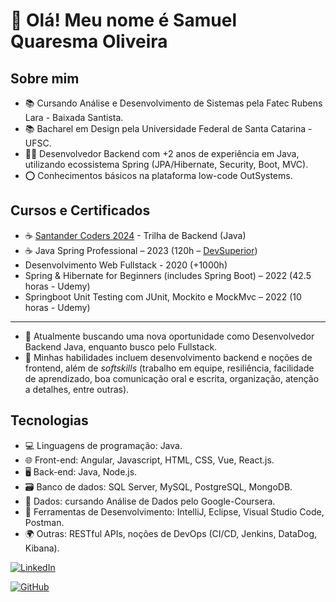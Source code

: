# 👋 Olá! Meu nome é Samuel Quaresma Oliveira

## Sobre mim

- 📚 Cursando Análise e Desenvolvimento de Sistemas pela Fatec Rubens Lara - Baixada Santista.
- 📚 Bacharel em Design pela Universidade Federal de Santa Catarina - UFSC.
- 👨‍💻 Desenvolvedor Backend com +2 anos de experiência em Java, utilizando ecossistema Spring (JPA/Hibernate, Security, Boot, MVC).
- ⭕ Conhecimentos básicos na plataforma low-code OutSystems.

## Cursos e Certificados

- ☕ [Santander Coders 2024](https://ada.tech/sou-aluno/programas/santander-coders-2024) - Trilha de Backend (Java)
- ☕ Java Spring Professional – 2023 (120h – [DevSuperior](https://devsuperior.com.br/))
- Desenvolvimento Web Fullstack - 2020 (+1000h)
- Spring & Hibernate for Beginners (includes Spring Boot) – 2022 (42.5 horas - Udemy)
- Springboot Unit Testing com JUnit, Mockito e MockMvc – 2022 (10 horas - Udemy)

***
- 💼 Atualmente buscando uma nova oportunidade como Desenvolvedor Backend Java, enquanto busco pelo Fullstack.
- 🔧 Minhas habilidades incluem desenvolvimento backend e noções de frontend, além de  _softskills_ (trabalho em equipe, resiliência, facilidade de aprendizado, boa comunicação oral e escrita, organização, atenção a detalhes, entre outras).

## Tecnologias

- 💻 Linguagens de programação: Java.
- 🌐 Front-end: Angular, Javascript, HTML, CSS, Vue, React.js.
- 🖥️ Back-end: Java, Node.js.
- 🗃️ Banco de dados: SQL Server, MySQL, PostgreSQL, MongoDB.
- 🎲 Dados: cursando Análise de Dados pelo Google-Coursera.
- 🧰 Ferramentas de Desenvolvimento: IntelliJ, Eclipse, Visual Studio Code, Postman.
- 🌍 Outras: RESTful APIs, noções de DevOps (CI/CD, Jenkins, DataDog, Kibana).

[![LinkedIn](https://img.shields.io/badge/LinkedIn-0077B5?style=for-the-badge&logo=linkedin)](https://www.linkedin.com/in/samquaresma/)

[![GitHub](https://img.shields.io/badge/GitHub-100000?style=for-the-badge&logo=github)](https://github.com/squoliver83)
